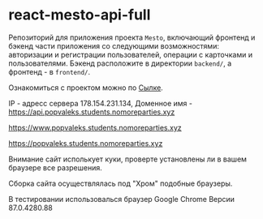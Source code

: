 # react-mesto-api-full
Репозиторий для приложения проекта `Mesto`, включающий фронтенд и бэкенд части приложения со следующими возможностями: авторизации и регистрации пользователей, операции с карточками и пользователями. Бэкенд расположите в директории `backend/`, а фронтенд - в `frontend/`. 
 
Ознакомиться с проектом можно по [Сылке](https://www.popvaleks.students.nomoreparties.xyz).

IP - адресс сервера 178.154.231.134, Доменное имя - https://api.popvaleks.students.nomoreparties.xyz

https://www.popvaleks.students.nomoreparties.xyz

https://popvaleks.students.nomoreparties.xyz


Внимание сайт исполькует куки, проверте установлены ли в вашем браузере все разрешения.

Сборка сайта осуществлялась под "Хром" подобные браузеры.

В тестировании использовалься браузер Google Chrome Версии 87.0.4280.88
